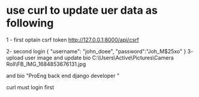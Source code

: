 # use curl to update uer data as following
1 - first optain csrf token
http://127.0.0.1:8000/api/csrf

2- second login
{
    "username": "john_doee",
    "password":"Joh_M$25xo"
}
3- upload user image and update bio
C:\Users\Active\Pictures\Camera Roll\FB_IMG_1684853676131.jpg

and bio "ProEng back end django developer "

curl must login first

